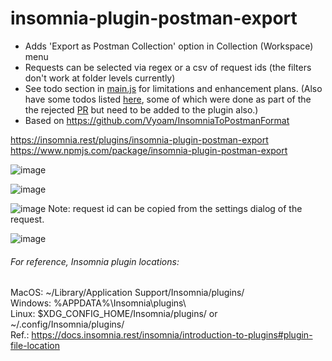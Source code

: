 # insomnia-plugin-postman-export

* Adds 'Export as Postman Collection' option in Collection (Workspace) menu  
* Requests can be selected via regex or a csv of request ids (the filters don't work at folder levels currently)  
* See todo section in [main.js](https://github.com/Vyoam/insomnia-plugin-postman-export/blob/main/main.js) for limitations and enhancement plans. (Also have some todos listed [here](https://github.com/Vyoam/InsomniaToPostmanFormat/blob/main/convertJsonFile.js), some of which were done as part of the the rejected [PR](https://github.com/Kong/insomnia/pull/3827) but need to be added to the plugin also.)
* Based on https://github.com/Vyoam/InsomniaToPostmanFormat

https://insomnia.rest/plugins/insomnia-plugin-postman-export  
https://www.npmjs.com/package/insomnia-plugin-postman-export  

![image](https://github.com/Vyoam/insomnia-plugin-postman-export/assets/1176140/7cb76dbd-d012-4fca-ab0d-e86615f33b11)

![image](https://github.com/Vyoam/insomnia-plugin-postman-export/assets/1176140/335c1f60-f42c-476c-b065-bf7b4a4f3841)

![image](https://github.com/Vyoam/insomnia-plugin-postman-export/assets/1176140/f8ef35c3-4184-4127-a18d-bc9a9ec695b8)
Note: request id can be copied from the settings dialog of the request.

![image](https://github.com/Vyoam/insomnia-plugin-postman-export/assets/1176140/88b444a0-7de3-45cf-8aac-628a6118ed1f)

###### For reference, Insomnia plugin locations:
MacOS: ~/Library/Application Support/Insomnia/plugins/  
Windows: %APPDATA%\Insomnia\plugins\  
Linux: $XDG_CONFIG_HOME/Insomnia/plugins/ or ~/.config/Insomnia/plugins/  
Ref.: https://docs.insomnia.rest/insomnia/introduction-to-plugins#plugin-file-location
